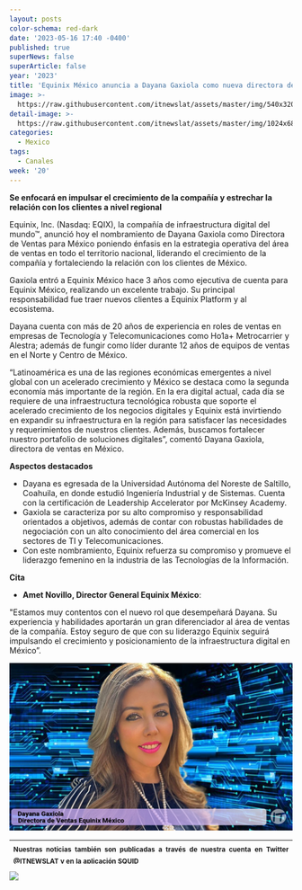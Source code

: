 ```yaml
---
layout: posts
color-schema: red-dark
date: '2023-05-16 17:40 -0400'
published: true
superNews: false
superArticle: false
year: '2023'
title: 'Equinix México anuncia a Dayana Gaxiola como nueva directora de ventas '
image: >-
  https://raw.githubusercontent.com/itnewslat/assets/master/img/540x320/Dayana-Gaxiola-p.jpg
detail-image: >-
  https://raw.githubusercontent.com/itnewslat/assets/master/img/1024x680/Dayana-Gaxiola-g.jpg
categories:
  - Mexico
tags:
  - Canales
week: '20'
---
```

**Se enfocará en impulsar el crecimiento de la compañía y estrechar la relación con los clientes a nivel regional**

Equinix, Inc. (Nasdaq: EQIX), la compañía de infraestructura digital del mundo™, anunció hoy el nombramiento de Dayana Gaxiola como Directora de Ventas para México poniendo énfasis en la estrategia operativa del área de ventas en todo el territorio nacional, liderando el crecimiento de la compañía y fortaleciendo la relación con los clientes de México.

Gaxiola entró a Equinix México hace 3 años como ejecutiva de cuenta para Equinix México, realizando un excelente trabajo. Su principal responsabilidad fue traer nuevos clientes a Equinix Platform y al ecosistema. 

Dayana cuenta con más de 20 años de experiencia en roles de ventas en empresas de Tecnología y Telecomunicaciones como Ho1a+ Metrocarrier y Alestra; además de  fungir como líder durante 12 años de equipos de ventas en el Norte y Centro de México.  

“Latinoamérica es una de las regiones económicas emergentes a nivel global con un acelerado crecimiento y México se destaca como la segunda economía más importante de la región. En la era digital actual, cada día se requiere de una infraestructura tecnológica robusta que soporte el acelerado crecimiento de los negocios digitales y Equinix está invirtiendo en expandir su infraestructura en la región para satisfacer las necesidades y requerimientos de nuestros clientes. Además, buscamos fortalecer nuestro portafolio de soluciones digitales”, comentó Dayana Gaxiola, directora de ventas en México.

**Aspectos destacados**

-	Dayana es egresada de la Universidad Autónoma del Noreste de Saltillo, Coahuila, en donde estudió Ingeniería Industrial y de Sistemas. Cuenta con la certificación de Leadership Accelerator por McKinsey Academy. 
-	Gaxiola se caracteriza por su alto compromiso y responsabilidad orientados a objetivos, además de contar con robustas habilidades de negociación con un alto conocimiento del área comercial en los sectores de TI y Telecomunicaciones.
-	Con este nombramiento, Equinix refuerza su compromiso y promueve el liderazgo femenino en la industria de las Tecnologías de la Información.

**Cita**

-	**Amet Novillo, Director General Equinix México**:

"Estamos muy contentos con el nuevo rol que desempeñará Dayana. Su experiencia y habilidades aportarán un gran diferenciador al área de ventas de la compañía. Estoy seguro de que con su liderazgo Equinix seguirá impulsando el crecimiento y posicionamiento de la infraestructura digital en México”. 

![](https://raw.githubusercontent.com/itnewslat/assets/master/img/540x320/Dayana-Gaxiola-p.jpg)

<table style="height: 42px;" width="569">
<tbody>
<tr>
<td style="text-align: justify;"><sub><strong>Nuestras noticias también son publicadas a través de nuestra cuenta en Twitter <a href="https://twitter.com/itnewslat?lang=es">@ITNEWSLAT</a> y en la aplicación <a href="https://squidapp.co/en/">SQUID</a></strong></sub></td>
</tr>
</tbody>
</table>

<img src="https://tracker.metricool.com/c3po.jpg?hash=56f88a41e39ab42c063cc51676587a04"/>